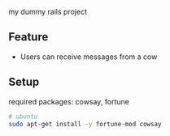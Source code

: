 my dummy rails project

## Feature
- Users can receive messages from a cow

## Setup
required packages: cowsay, fortune

```bash
# ubuntu
sudo apt-get install -y fortune-mod cowsay
```